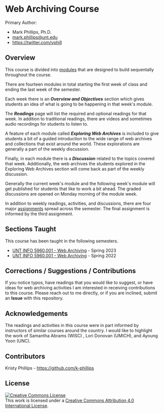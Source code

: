 # Web Archiving Course

Primary Author:
* Mark Phillips, Ph.D.  
* mark.phillips@unt.edu  
* https://twitter.com/vphill

## Overview

This course is divided into [modules](./modules/) that are designed to build sequentally throughout the course.

There are fourteen modules in total starting the first week of class and ending the last week of the semester. 

Each week there is an **_Overview and Objectives_** section which gives students an idea of what is going to be happening in that week's module. 

The **_Readings_** page will list the required and optional readings for that week.  In addition to traditional readings, there are videos and sometimes audio recordings for students to listen to. 

A feature of each module called _**Exploring Web Archives**_ is included to give students a bit of a guided introduction to the wide range of web archives and collections that exist around the world. These explorations are generally a part of the weekly discussion. 

Finally, in each module there is a **_Discussion_** related to the topics covered that week. Additionally, the web archives the students explored in the Exploring Web Archives section will come back as part of the weekly discussion.

Generally the current week's module and the following week's module will get published for students that like to work a bit ahead.  The graded discussions are opened on Monday morning of the module week. 

In addition to weekly readings, activities, and discussions, there are four major [assignments](./assignments/) spread across the semester. The final assignment is informed by the third assignment.

## Sections Taught

This course has been taught in the following semesters.

* [UNT INFO 5960.001 - Web Archiving](syllabus-5960.001-Web-Archiving-2023-Spring.md) - Spring 2023
* [UNT INFO 5960.001 - Web Archiving](syllabus-5960.001-Web-Archiving-2022-Spring.md) - Spring 2022


## Corrections / Suggestions / Contributions

If you notice typos, have readings that you would like to suggest, or have ideas for web archiving activities I am interested in receiving contributions to this course. Please reach out to me directly, or if you are inclined, submit an __Issue__ with this repository.

## Acknowledgements

The readings and activities in this course were in part informed by instructors of similar courses around the country. I would like to highlight the work of Samantha Abrams (WISC) , Lori Donovan (UMICH), and Ayoung Yoon (UNC).

## Contributors

Kristy Phillips - https://github.com/k-phillips

## License

<a rel="license" href="http://creativecommons.org/licenses/by/4.0/"><img alt="Creative Commons License" style="border-width:0" src="https://i.creativecommons.org/l/by/4.0/88x31.png" /></a><br />This work is licensed under a <a rel="license" href="http://creativecommons.org/licenses/by/4.0/">Creative Commons Attribution 4.0 International License</a>.
